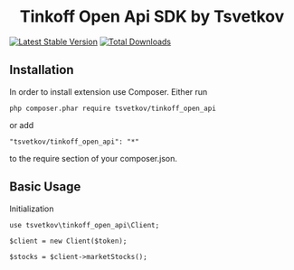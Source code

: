 <p align="center">
    <h1 align="center">Tinkoff Open Api SDK by Tsvetkov</h1>
</p>



[![Latest Stable Version](https://img.shields.io/packagist/v/tsvetkov/tinkoff_open_api.svg)](https://packagist.org/packages/tsvetkov/tinkoff_open_api)
[![Total Downloads](https://img.shields.io/packagist/dt/tsvetkov/tinkoff_open_api.svg)](https://packagist.org/packages/tsvetkov/tinkoff_open_api)

Installation
------------
In order to install extension use Composer. Either run

```
php composer.phar require tsvetkov/tinkoff_open_api
```

or add

```
"tsvetkov/tinkoff_open_api": "*"
```

to the require section of your composer.json.

Basic Usage
-----------

Initialization

```
use tsvetkov\tinkoff_open_api\Client;

$client = new Client($token);

$stocks = $client->marketStocks();
```